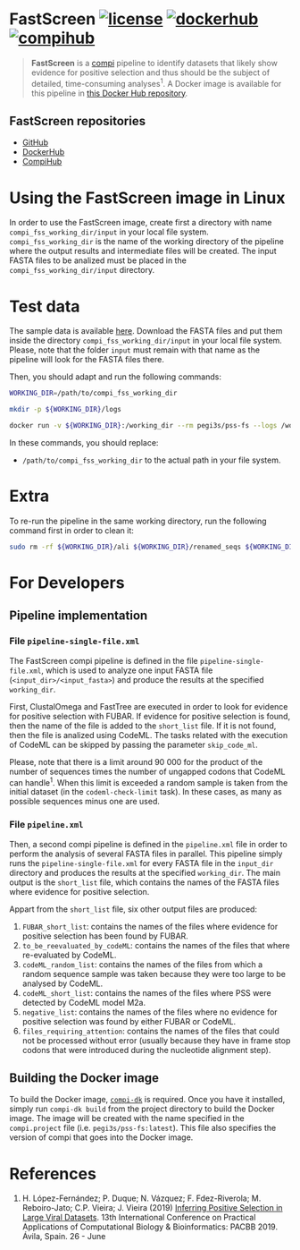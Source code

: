 # FastScreen [![license](https://img.shields.io/badge/license-MIT-brightgreen)](https://github.com/pegi3s/pss-fs) [![dockerhub](https://img.shields.io/badge/hub-docker-blue)](https://hub.docker.com/r/pegi3s/pss-fs) [![compihub](https://img.shields.io/badge/hub-compi-blue)](https://www.sing-group.org/compihub/explore/5d5bb64f6d9e31002f3ce30a)
> **FastScreen** is a [compi](https://www.sing-group.org/compi/) pipeline to identify datasets that likely show evidence for positive selection and thus should be the subject of detailed, time-consuming analyses<sup>1</sup>. A Docker image is available for this pipeline in [this Docker Hub repository](https://hub.docker.com/r/pegi3s/pss-fs).

## FastScreen repositories

- [GitHub](https://github.com/pegi3s/pss-fs)
- [DockerHub](https://hub.docker.com/r/pegi3s/pss-fs)
- [CompiHub](https://www.sing-group.org/compihub/explore/5d5bb64f6d9e31002f3ce30a)

# Using the FastScreen image in Linux
In order to use the FastScreen image, create first a directory with name `compi_fss_working_dir/input` in your local file system. `compi_fss_working_dir` is the name of the working directory of the pipeline where the output results and intermediate files will be created. The input FASTA files to be analized must be placed in the `compi_fss_working_dir/input` directory.

# Test data
The sample data is available [here](https://github.com/pegi3s/pss-fs/tree/master/resources/test-data). Download the FASTA files and put them inside the directory `compi_fss_working_dir/input` in your local file system. Please, note that the folder `input` must remain with that name as the pipeline will look for the FASTA files there.

Then, you should adapt and run the following commands:

```bash
WORKING_DIR=/path/to/compi_fss_working_dir

mkdir -p ${WORKING_DIR}/logs

docker run -v ${WORKING_DIR}:/working_dir --rm pegi3s/pss-fs --logs /working_dir/logs
```
In these commands, you should replace:
- `/path/to/compi_fss_working_dir` to the actual path in your file system.

# Extra
To re-run the pipeline in the same working directory, run the following command first in order to clean it:

```bash
sudo rm -rf ${WORKING_DIR}/ali ${WORKING_DIR}/renamed_seqs ${WORKING_DIR}/logs ${WORKING_DIR}/tree ${WORKING_DIR}/FUBAR_files ${WORKING_DIR}/FUBAR_results ${WORKING_DIR}/short_list ${WORKING_DIR}/to_be_reevaluated_by_codeML ${WORKING_DIR}/codeML_random_list ${WORKING_DIR}/codeML_results ${WORKING_DIR}/tree.codeML ${WORKING_DIR}/codeML_short_list ${WORKING_DIR}/negative_list ${WORKING_DIR}/files_requiring_attention ${WORKING_DIR}/FUBAR_short_list && mkdir -p ${WORKING_DIR}/logs
```

# For Developers

## Pipeline implementation

### File `pipeline-single-file.xml`

The FastScreen compi pipeline is defined in the file `pipeline-single-file.xml`, which is used to analyze one input FASTA file (`<input_dir>/<input_fasta>`) and produce the results at the specified `working_dir`. 

First, ClustalOmega and FastTree are executed in order to look for evidence for positive selection with FUBAR. If evidence for positive selection is found, then the name of the file is added to the `short_list` file. If it is not found, then the file is analized using CodeML. The tasks related with the execution of CodeML can be skipped by passing the parameter `skip_code_ml`.

Please, note that there is a limit around 90 000 for the product of the number of sequences times the number of ungapped codons that CodeML can handle<sup>1</sup>. When this limit is exceeded a random sample is taken from the initial dataset (in the `codeml-check-limit` task). In these cases, as many as possible sequences minus one are used.

### File `pipeline.xml`

Then, a second compi pipeline is defined in the `pipeline.xml` file in order to perform the analysis of several FASTA files in parallel. This pipeline simply runs the `pipeline-single-file.xml` for every FASTA file in the `input_dir` directory and produces the results at the specified `working_dir`. The main output is the `short_list` file, which contains the names of the FASTA files where evidence for positive selection.

Appart from the `short_list` file, six other output files are produced:
1. `FUBAR_short_list`: contains the names of the files where evidence for positive selection has been found by FUBAR.
2. `to_be_reevaluated_by_codeML`: contains the names of the files that where re-evaluated by CodeML.
3. `codeML_random_list`: contains the names of the files from which a random sequence sample was taken because they were too large to be analysed by CodeML.
4. `codeML_short_list`: contains the names of the files where PSS were detected by CodeML model M2a.
5. `negative_list`: contains the names of the files where no evidence for positive selection was found by either FUBAR or CodeML.
6. `files_requiring_attention`: contains the names of the files that could not be processed without error (usually because they have in frame stop codons that were introduced during the nucleotide alignment step). 

## Building the Docker image

To build the Docker image, [`compi-dk`](https://www.sing-group.org/compi/#downloads) is required. Once you have it installed, simply run `compi-dk build` from the project directory to build the Docker image. The image will be created with the name specified in the `compi.project` file (i.e. `pegi3s/pss-fs:latest`). This file also specifies the version of compi that goes into the Docker image.

# References
1. H. López-Fernández; P. Duque; N. Vázquez; F. Fdez-Riverola; M. Reboiro-Jato; C.P. Vieira; J. Vieira (2019) [Inferring Positive Selection in Large Viral Datasets](https://doi.org/10.1007/978-3-030-23873-5_8). 13th International Conference on Practical Applications of Computational Biology & Bioinformatics: PACBB 2019. Ávila, Spain. 26 - June
